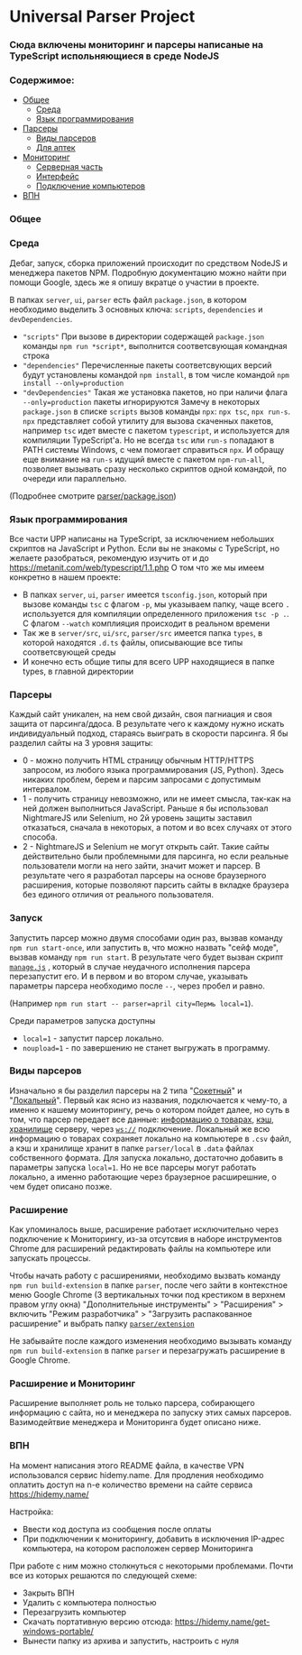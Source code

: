 # Universal Parser Project

### Сюда включены мониторинг и парсеры написаные на TypeScript испольняющиеся в среде NodeJS

### Содержимое:
  - [Общее](#Общее)
    - [Среда](#Среда)
    - [Язык программирования](#Язык-программирования)
  - [Парсеры](#Парсеры)
    - [Виды парсеров](#Виды-парсеров)
    - [Для аптек](#Для-аптек)
  - [Мониторинг](#Мониторинг)
    - [Серверная часть](#Серверная-часть)
    - [Интерфейс](#Интерфейс)
    - [Подключение компьютеров](#Подключение-компьютеров)
  - [ВПН](#ВПН)
  
### Общее

### Среда
Дебаг, запуск, сборка приложений происходит по средством NodeJS и менеджера пакетов NPM.
Подробную документацию можно найти при помощи Google, здесь же я опишу вкратце о участии в проекте.

В папках `server`, `ui`, `parser` есть файл `package.json`, в котором необходимо выделить 3 основных ключа: `scripts`, `dependencies` и `devDependencies`.
  - `"scripts"`
    При вызове в директории содержащей `package.json` команды `npm run *script*`, выполнится соответсвующая командная строка
  - `"dependencies"`
    Перечисленные пакеты соответсвующих версий будут установлены командой `npm install`, в том числе командой `npm install --only=production`
  - `"devDependencies"` 
    Такая же установка пакетов, но при наличи флага `--only=production` пакеты игнорируются
Замечу в некоторых `package.json` в списке `scripts` вызов команды `npx`: `npx tsc`, `npx run-s`.
`npx` представляет собой утилиту для вызова скаченных пакетов, например `tsc` идет вместе с пакетом `typescript`, и используется для компиляции TypeScript'a.
Но не всегда `tsc` или `run-s` попадают в PATH системы Windows, с чем помогает справиться `npx`.
И обращу еще внимание на `run-s` идущий вместе с пакетом `npm-run-all`, позволяет вызывать сразу несколько скриптов одной командой, по очереди или параллельно.

(Подробнее смотрите [parser/package.json](https://github.com/Shesmuu/upp/blob/main/parser/package.json))

### Язык программирования
Все части UPP написаны на TypeScript, за исключением небольших скриптов на JavaScript и Python.
Если вы не знакомы с TypeScript, но желаете разобраться, рекомендую изучить от и до
https://metanit.com/web/typescript/1.1.php
О том что же мы имеем конкретно в нашем проекте:
 - В папках `server`, `ui`, `parser` имеется `tsconfig.json`, который при вызове команды `tsc` с флагом `-p`,
   мы указываем папку, чаще всего `.` используется для компиляции определенного приложения
   `tsc -p .`. С флагом `--watch` комплияция происходит в реальном времени
 - Так же в `server/src`, `ui/src`, `parser/src` имеется папка `types`, в которой находятся `.d.ts` файлы, описывающие все типы соответсвующей среды
 - И конечно есть общие типы для всего UPP находящиеся в папке types, в главной директории

### Парсеры
Каждый сайт уникален, на нем свой дизайн, своя пагниация и своя защита от парсинга/ддоса.
В результате чего к каждому нужно искать индивидуальный подход, стараясь выиграть в скорости парсинга.
Я бы разделил сайты на 3 уровня защиты:
 - 0 - можно получить HTML страницу обычным HTTP/HTTPS запросом, из любого языка программирования (JS, Python).
 Здесь никаких проблем, берем и парсим запросами с допустимым интервалом.
 - 1 - получить страницу невозможно, или не имеет смысла, так-как на ней должен выполниться JavaScript.
 Раньше я бы использовал NightmareJS или Selenium, но 2й уровень защиты заставил отказаться, сначала в некоторых, а потом и во всех случаях от этого способа.
 - 2 - NightmareJS и Selenium не могут открыть сайт.
 Такие сайты действительно были проблемными для парсинга, но если реальные пользователи могли на него зайти, значит может и парсер.
 В результате чего я разработал парсеры на основе браузерного расширения,
 которые позволяют парсить сайты в вкладке браузера без единого отличия от реального пользователя.
 
### Запуск
Запустить парсер можно двумя способами один раз, вызвав команду `npm run start-once`,
или запустить в, что можно назвать "сейф моде", вызвав команду `npm run start`.
В результате чего будет вызван скрипт
[`manage.js`](https://github.com/Shesmuu/upp/blob/main/parser/scripts/manage.js)
, который в случае неудачного исполнения парсера перезапустит его.
И в первом и во втором случае, указывать параметры парсера необходимо после `--`, через пробел и равно.

(Например `npm run start -- parser=april city=Пермь local=1`).

Среди параметров запуска доступны
 - `local=1` - запустит парсер локально.
 - `noupload=1` - по завершению не станет выгружать в программу.

### Виды парсеров
Изначально я бы разделил парсеры на 2 типа "[Сокетный](https://github.com/Shesmuu/upp/blob/main/parser/src/components/parsing.ts#L206)" и "[Локальный](https://github.com/Shesmuu/upp/blob/main/parser/src/components/local.ts#L103)".
Первый как ясно из названия, подключается к чему-то, а именно к нашему моинторингу, речь о котором пойдет далее, но суть в том,
что парсер передает все данные:
[информацию о товарах](https://github.com/Shesmuu/upp/blob/main/parser/src/components/parsing.ts#L276),
[кэш](https://github.com/Shesmuu/upp/blob/main/parser/src/components/parsing.ts#L261), 
[хранилище](https://github.com/Shesmuu/upp/blob/main/parser/src/components/parsing.ts#L266)
серверу, через
[`ws://`](https://github.com/Shesmuu/upp/blob/main/parser/src/components/parsing.ts#L212)
подключение.
Локальный же всю информацию о товарах сохраняет локально на компьютере в `.csv` файл,
а кэш и хранилище хранит в папке `parser/local` в `.data` файлах собственного формата.
Для запуска локально, достаточно добавить в параметры запуска `local=1`.
Но не все парсеры могут работать локально, а именно работающие через браузерное расширешние, о чем будет описано позже.

### Расширение
Как упоминалось выше, расширение работает исключительно через подключение к Мониторингу,
из-за отсутсвия в наборе инструментов Chrome для расширений редактировать файлы на компьютере или запускать процессы.

Чтобы начать работу с расширениями, необходимо вызвать команду `npm run build-extension` в папке `parser`,
после чего зайти в контекстное меню Google Chrome
(3 вертикальных точки под крестиком в верхнем правом углу окна)
"Дополнительные инструменты" > "Расширения" > включить "Режим разработчика" > "Загрузить распакованное расширение"
и выбрать папку [`parser/extension`](https://github.com/Shesmuu/upp/tree/main/parser/extension)

Не забывайте после каждого изменения необходимо вызывать команду `npm run build-extension` в папке `parser` и перезагружать расширение в Google Chrome.

### Расширение и Мониторинг
Расширение выполняет роль не только парсера, собирающего информацию с сайта, но и менеджера по запуску этих самых парсеров.
Вазимодейтвие менеджера и Мониторинга будет описано ниже.

### ВПН
На момент написания этого README файла, в качестве VPN использовался сервис hidemy.name.
Для продления необходимо оплатить доступ на n-e количество времени на сайте сервиса https://hidemy.name/

Настройка:
  - Ввести код доступа из сообщения после оплаты
  - При подключении к мониторингу, добавить в исключения IP-адрес компьютера, на котором расположен сервер Мониторинга

При работе с ним можно столкнуться с некоторыми проблемами.
Почти все из которых решаются по следующей схеме:
  - Закрыть ВПН
  - Удалить с компьютера полностью
  - Перезагрузить компьютер
  - Скачать портативную версию отсюда: https://hidemy.name/get-windows-portable/
  - Вынести папку из архива и запустить, настроить с нуля
